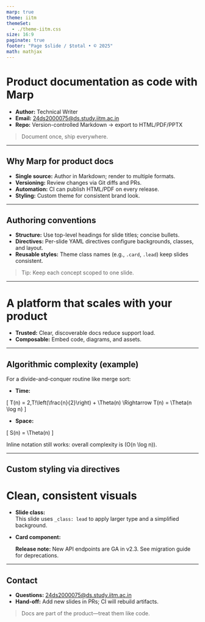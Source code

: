 ```yaml
---
marp: true
theme: iitm
themeSet:
  - ./theme-iitm.css
size: 16:9
paginate: true
footer: "Page $slide / $total • © 2025"
math: mathjax
---
```


<!-- _class: lead -->
# Product documentation as code with Marp

- **Author:** Technical Writer  
- **Email:** 24ds2000075@ds.study.iitm.ac.in  
- **Repo:** Version-controlled Markdown → export to HTML/PDF/PPTX

> Document once, ship everywhere.

---

## Why Marp for product docs

- **Single source:** Author in Markdown; render to multiple formats.
- **Versioning:** Review changes via Git diffs and PRs.
- **Automation:** CI can publish HTML/PDF on every release.
- **Styling:** Custom theme for consistent brand look.

---

## Authoring conventions

- **Structure:** Use top-level headings for slide titles; concise bullets.
- **Directives:** Per-slide YAML directives configure backgrounds, classes, and layout.
- **Reusable styles:** Theme class names (e.g., `.card`, `.lead`) keep slides consistent.

> Tip: Keep each concept scoped to one slide.

---

<!-- _background: 'data:image/svg+xml,<svg xmlns="http://www.w3.org/2000/svg" width="1600" height="900"><rect width="100%" height="100%" fill="%230b1020"/><circle cx="80%" cy="10%" r="400" fill="%2314203b"/></svg>' -->

# A platform that scales with your product

- **Trusted:** Clear, discoverable docs reduce support load.
- **Composable:** Embed code, diagrams, and assets.

---

## Algorithmic complexity (example)

For a divide-and-conquer routine like merge sort:

- **Time:**  
  

\[
  T(n) = 2\,T\!\left(\frac{n}{2}\right) + \Theta(n) \Rightarrow T(n) = \Theta(n \log n)
  \]



- **Space:**  
  

\[
  S(n) = \Theta(n)
  \]



Inline notation still works: overall complexity is \(O(n \log n)\).

---

## Custom styling via directives

<!-- _class: lead -->
# Clean, consistent visuals

- **Slide class:**  
  This slide uses `_class: lead` to apply larger type and a simplified background.

- **Card component:**
  <div class="card">
    <strong>Release note:</strong> New API endpoints are GA in v2.3. See migration guide for deprecations.
  </div>

---

## Contact

- **Questions:** 24ds2000075@ds.study.iitm.ac.in
- **Hand-off:** Add new slides in PRs; CI will rebuild artifacts.

> Docs are part of the product—treat them like code.
